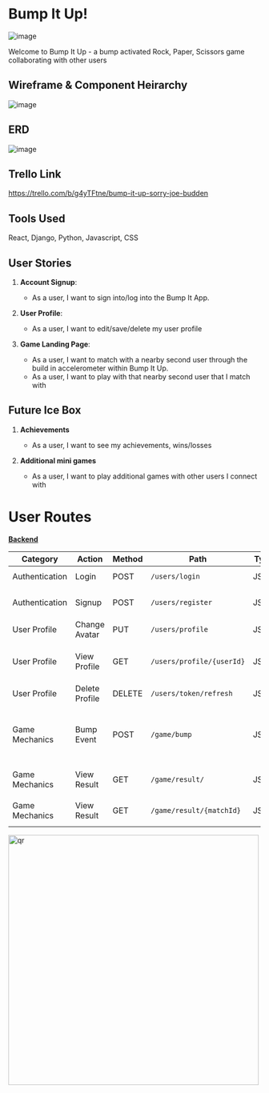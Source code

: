 # Bump It Up! 

![image](https://github.com/fritzhuie/bump-it-frontend/assets/150071971/82806cbd-a95e-4943-b987-6aaf75109f25)

Welcome to Bump It Up - a bump activated Rock, Paper, Scissors game collaborating with other users

## Wireframe & Component Heirarchy
![image](https://github.com/fritzhuie/bump-it-frontend/assets/150071971/878040ac-3d7b-48cb-917f-39d897649466)

## ERD 
![image](https://github.com/fritzhuie/bump-it-frontend/assets/150071971/fd4cd5e5-d0c3-4ec0-970c-b93efd7320dd)

## Trello Link 
https://trello.com/b/g4yTFtne/bump-it-up-sorry-joe-budden

## Tools Used 
React, Django, Python, Javascript, CSS 

## User Stories 

1. **Account Signup**: 
   - As a user, I want to sign into/log into the Bump It App.

2. **User Profile**: 
   - As a user, I want to edit/save/delete my user profile 

3. **Game Landing Page**: 
   - As a user, I want to match with a nearby second user through the build in accelerometer within Bump It Up.
   - As a user, I want to play with that nearby second user that I match with

## Future Ice Box 

1. **Achievements**
   - As a user, I want to see my achievements, wins/losses
  
2. **Additional mini games**
   - As a user, I want to play additional games with other users I connect with

# User Routes

**[Backend](https://github.com/Shyan-spec/bump-it-backend)**

| Category        | Action          | Method | Path                        | Type       | Parameters                                          |
|-----------------|-----------------|--------|-----------------------------|------------|----------------------------------------------------|
| Authentication  | Login           | POST   | `/users/login`              | JSON       | `email`, `password`                                 |
| Authentication  | Signup          | POST   | `/users/register`           | JSON       | `email`, `password`, `name`                         |
| User Profile    | Change Avatar   | PUT    | `/users/profile`            | JSON       | `url`                                               |
| User Profile    | View Profile    | GET    | `/users/profile/{userId}`   | JSON       | `userId` (optional, path parameter)                 |
| User Profile    | Delete Profile  | DELETE | `/users/token/refresh`      | JSON       | `userId`                                             
| Game Mechanics  | Bump Event      | POST   | `/game/bump`                | JSON       | `timestamp` (`Date`), `choice` (`rock`, `scissor`, `paper`) |
| Game Mechanics  | View Result     | GET    | `/game/result/`             | JSON       | `matchId` (path parameter)                          |
| Game Mechanics  | View Result     | GET    | `/game/result/{matchId}`    | JSON       | `matchId` (path parameter)                          |





<img width="500" alt="qr" src="https://github.com/fritzhuie/bump-it-frontend/assets/1472318/77fb688c-ed51-4aa8-8ed6-a46e2f127bf0">








